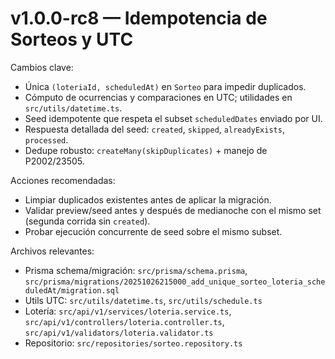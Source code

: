# v1.0.0-rc8 — Idempotencia de Sorteos y UTC

Cambios clave:
- Única `(loteriaId, scheduledAt)` en `Sorteo` para impedir duplicados.
- Cómputo de ocurrencias y comparaciones en UTC; utilidades en `src/utils/datetime.ts`.
- Seed idempotente que respeta el subset `scheduledDates` enviado por UI.
- Respuesta detallada del seed: `created`, `skipped`, `alreadyExists`, `processed`.
- Dedupe robusto: `createMany(skipDuplicates)` + manejo de P2002/23505.

Acciones recomendadas:
- Limpiar duplicados existentes antes de aplicar la migración.
- Validar preview/seed antes y después de medianoche con el mismo set (segunda corrida sin `created`).
- Probar ejecución concurrente de seed sobre el mismo subset.

Archivos relevantes:
- Prisma schema/migración: `src/prisma/schema.prisma`, `src/prisma/migrations/20251026215000_add_unique_sorteo_loteria_scheduledAt/migration.sql`
- Utils UTC: `src/utils/datetime.ts`, `src/utils/schedule.ts`
- Lotería: `src/api/v1/services/loteria.service.ts`, `src/api/v1/controllers/loteria.controller.ts`, `src/api/v1/validators/loteria.validator.ts`
- Repositorio: `src/repositories/sorteo.repository.ts`
